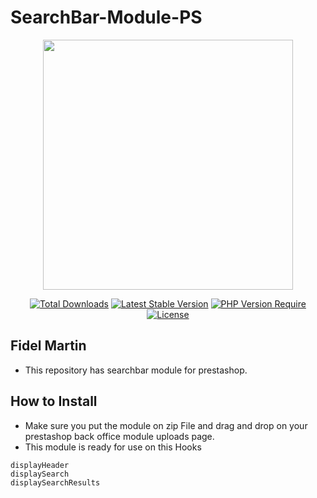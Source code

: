 # SearchBar-Module-PS
<p align="center"><img src="https://upload.wikimedia.org/wikipedia/commons/c/c5/Prestashop.svg" width="400"></p>

<p align="center">
<a href="https://packagist.org/packages/prestashop/prestashop"><img src="http://poser.pugx.org/prestashop/prestashop/downloads" alt="Total Downloads"></a>
<a href="https://packagist.org/packages/prestashop/prestashop"><img src="http://poser.pugx.org/prestashop/prestashop/v" alt="Latest Stable Version"></a>
<a href="https://packagist.org/packages/prestashop/prestashop"><img src="http://poser.pugx.org/prestashop/prestashop/require/php" alt="PHP Version Require"></a>
<a href="https://packagist.org/packages/prestashop/prestashop"><img src="http://poser.pugx.org/prestashop/prestashop/license" alt="License"></a>
</p>

## Fidel Martin
+ This repository has searchbar module for prestashop.

## How to Install
+ Make sure you put the module on zip File and drag and drop on your prestashop back office module uploads page.
+ This module is ready for use on this Hooks

```
displayHeader
displaySearch
displaySearchResults
```

